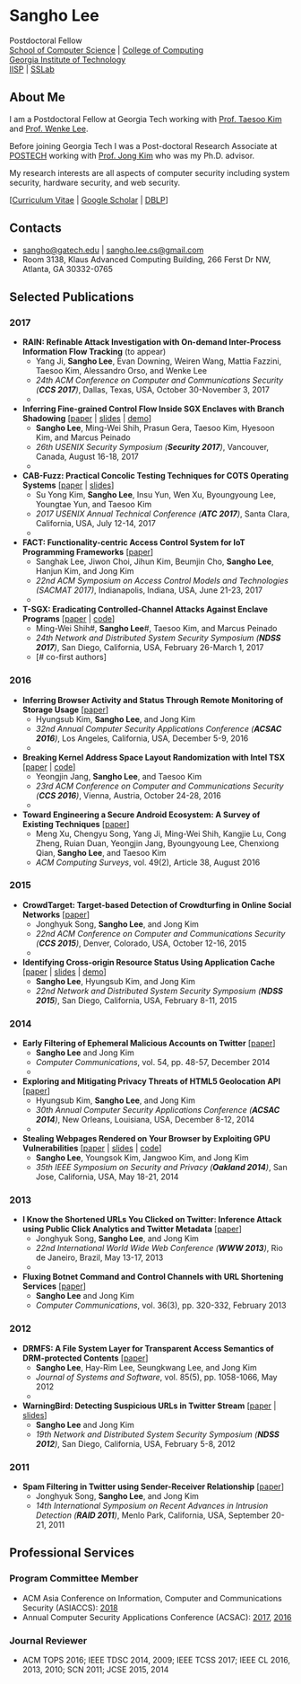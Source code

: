 # Sangho Lee
Postdoctoral Fellow  
[School of Computer Science][SCS] | [College of Computing][CoC]  
[Georgia Institute of Technology][GT]  
[IISP][IISP] | [SSLab][SSLAB]  

## About Me 
I am a Postdoctoral Fellow at Georgia Tech working with 
[Prof. Taesoo Kim][TAESOO] and [Prof. Wenke Lee][WENKE].

Before joining Georgia Tech 
I was a Post-doctoral Research Associate at 
[POSTECH][POSTECH] working with 
[Prof. Jong Kim][JKIM] who was my Ph.D. advisor.

My research interests are all aspects of 
computer security including 
system security, hardware security, and web security.

\[[Curriculum Vitae][CV] | [Google Scholar][SCHOLAR] | [DBLP][DBLP]\]

## Contacts
* [sangho@gatech.edu][GATECH-EMAIL] | [sangho.lee.cs@gmail.com][GMAIL]
* Room 3138, Klaus Advanced Computing Building, 266 Ferst Dr NW, Atlanta, GA 30332-0765

## Selected Publications
### 2017
* __RAIN: Refinable Attack Investigation with On-demand Inter-Process Information Flow Tracking__ (to appear)
  * Yang Ji, __Sangho Lee__, Evan Downing, Weiren Wang, Mattia Fazzini, Taesoo Kim, Alessandro Orso, and Wenke Lee
  * _24th ACM Conference on Computer and Communications Security (__CCS 2017__)_, Dallas, Texas, USA, October 30-November 3, 2017
  * &nbsp;
* __Inferring Fine-grained Control Flow Inside SGX Enclaves with Branch Shadowing__ \[[paper][BSHADOW] | [slides][BSHADOW-SLIDES] | [demo][BSHADOW-DEMO]\]
  * __Sangho Lee__, Ming-Wei Shih, Prasun Gera, Taesoo Kim, Hyesoon Kim, and Marcus Peinado
  * _26th USENIX Security Symposium (__Security 2017__)_, Vancouver, Canada, August 16-18, 2017
  * &nbsp;
* __CAB-Fuzz: Practical Concolic Testing Techniques for COTS Operating Systems__ \[[paper][CABFUZZ] | [slides][CABFUZZ-SLIDES]\]
  * Su Yong Kim, __Sangho Lee__, Insu Yun, Wen Xu, Byoungyoung Lee, Youngtae Yun, and Taesoo Kim
  * _2017 USENIX Annual Technical Conference (__ATC 2017__)_, Santa Clara, California, USA, July 12-14, 2017
  * &nbsp;
* __FACT: Functionality-centric Access Control System for IoT Programming Frameworks__ \[[paper][FACT]\]
  * Sanghak Lee, Jiwon Choi, Jihun Kim, Beumjin Cho, __Sangho Lee__, Hanjun Kim, and Jong Kim
  * _22nd ACM Symposium on Access Control Models and Technologies (SACMAT 2017)_, Indianapolis, Indiana, USA, June 21-23, 2017
  * &nbsp;
* __T-SGX: Eradicating Controlled-Channel Attacks Against Enclave Programs__ \[[paper][TSGX] | [code][TSGX-CODE]\]
  * Ming-Wei Shih#, __Sangho Lee__#, Taesoo Kim, and Marcus Peinado
  * _24th Network and Distributed System Security Symposium (__NDSS 2017__)_, San Diego, California, USA, February 26-March 1, 2017
  * [# co-first authors] 

### 2016
* __Inferring Browser Activity and Status Through Remote Monitoring of Storage Usage__ \[[paper][STORAGE]\]
  * Hyungsub Kim, __Sangho Lee__, and Jong Kim
  * _32nd Annual Computer Security Applications Conference (__ACSAC 2016__)_, Los Angeles, California, USA, December 5-9, 2016
  * &nbsp;
* __Breaking Kernel Address Space Layout Randomization with Intel TSX__ \[[paper][DRK] | [code][DRK-CODE]\]
  * Yeongjin Jang, __Sangho Lee__, and Taesoo Kim
  * _23rd ACM Conference on Computer and Communications Security (__CCS 2016__)_, Vienna, Austria, October 24-28, 2016
  * &nbsp;
* __Toward Engineering a Secure Android Ecosystem: A Survey of Existing Techniques__ \[[paper][ANDROID]\]
  * Meng Xu, Chengyu Song, Yang Ji, Ming-Wei Shih, Kangjie Lu, Cong Zheng, Ruian Duan, Yeongjin Jang, Byoungyoung Lee, Chenxiong Qian, __Sangho Lee__, and Taesoo Kim
  * _ACM Computing Surveys_, vol. 49(2), Article 38, August 2016

### 2015
* __CrowdTarget: Target-based Detection of Crowdturfing in Online Social Networks__ \[[paper][CROWDTARGET]\]
  * Jonghyuk Song, __Sangho Lee__, and Jong Kim
  * _22nd ACM Conference on Computer and Communications Security (__CCS 2015__)_, Denver, Colorado, USA, October 12-16, 2015
  * &nbsp;
* __Identifying Cross-origin Resource Status Using Application Cache__ \[[paper][APPCACHE] | [slides][APPCACHE-SLIDES] | [demo][APPCACHE-DEMO]\]
  * __Sangho Lee__, Hyungsub Kim, and Jong Kim
  * _22nd Network and Distributed System Security Symposium (__NDSS 2015__)_, San Diego, California, USA, February 8-11, 2015

### 2014
* __Early Filtering of Ephemeral Malicious Accounts on Twitter__ \[[paper][EARLY]\]
  * __Sangho Lee__ and Jong Kim
  * _Computer Communications_, vol. 54, pp. 48-57, December 2014
  * &nbsp;
* __Exploring and Mitigating Privacy Threats of HTML5 Geolocation API__ \[[paper][GEOLOC]\]
  * Hyungsub Kim, __Sangho Lee__, and Jong Kim
  * _30th Annual Computer Security Applications Conference (__ACSAC 2014__)_, New Orleans, Louisiana, USA, December 8-12, 2014
  * &nbsp;
* __Stealing Webpages Rendered on Your Browser by Exploiting GPU Vulnerabilities__ \[[paper][GPU] | [slides][GPU-SLIDES] | [code][GPU-CODE]\]
  * __Sangho Lee__, Youngsok Kim, Jangwoo Kim, and Jong Kim
  * _35th IEEE Symposium on Security and Privacy (__Oakland 2014__)_, San Jose, California, USA, May 18-21, 2014

### 2013
* __I Know the Shortened URLs You Clicked on Twitter: Inference Attack using Public Click Analytics and Twitter Metadata__ \[[paper][CLICK]\]
  * Jonghyuk Song, __Sangho Lee__, and Jong Kim
  * _22nd International World Wide Web Conference (__WWW 2013__)_, Rio de Janeiro, Brazil, May 13-17, 2013
  * &nbsp;
* __Fluxing Botnet Command and Control Channels with URL Shortening Services__ \[[paper][BOTNET]\]
  * __Sangho Lee__ and Jong Kim
  * _Computer Communications_, vol. 36(3), pp. 320-332, February 2013

### 2012
* __DRMFS: A File System Layer for Transparent Access Semantics of DRM-protected Contents__ \[[paper][DRMFS]\]
  * __Sangho Lee__, Hay-Rim Lee, Seungkwang Lee, and Jong Kim
  * _Journal of Systems and Software_, vol. 85(5), pp. 1058-1066, May 2012
  * &nbsp;
* __WarningBird: Detecting Suspicious URLs in Twitter Stream__ \[[paper][WARNINGBIRD] | [slides][WARNINGBIRD-SLIDES]\]
  * __Sangho Lee__ and Jong Kim
  * _19th Network and Distributed System Security Symposium (__NDSS 2012__)_, San Diego, California, USA, February 5-8, 2012

### 2011
* __Spam Filtering in Twitter using Sender-Receiver Relationship__ \[[paper][SPAM]\]
  * Jonghyuk Song, __Sangho Lee__, and Jong Kim
  * _14th International Symposium on Recent Advances in Intrusion Detection (__RAID 2011__)_, Menlo Park, California, USA, September 20-21, 2011

## Professional Services
### Program Committee Member
* ACM Asia Conference on Information, Computer and Communications Security (ASIACCS): [2018][ASIACCS18]
* Annual Computer Security Applications Conference (ACSAC): [2017][ACSAC17], [2016][ACSAC16]

### Journal Reviewer
* ACM TOPS 2016; IEEE TDSC 2014, 2009; IEEE TCSS 2017; IEEE CL 2016, 2013, 2010; SCN 2011; JCSE 2015, 2014

[SCS]:     https://www.scs.gatech.edu
[CoC]:     https://www.cc.gatech.edu
[GT]:      https://www.gatech.edu
[IISP]:    https://iisp.gatech.edu
[SSLAB]:   https://sslab.gtisc.gatech.edu
[POSTECH]: http://postech.ac.kr
[TAESOO]:  https://taesoo.gtisc.gatech.edu
[WENKE]:   http://wenke.gtisc.gatech.edu
[JKIM]:    https://hpc.postech.ac.kr/~jkim
[CV]:      cv.pdf
[SCHOLAR]: http://scholar.google.com/citations?user=kjPZ8VcAAAAJ&hl=en
[DBLP]:    http://dblp.uni-trier.de/pers/hd/l/Lee_0001:Sangho

[GATECH-EMAIL]: mailto:sangho@gatech.edu
[GMAIL]:        mailto:sangho.lee.cs@gmail.com

[ACSAC17]:   https://www.acsac.org/2017/
[ACSAC16]:   https://www.acsac.org/2016/
[ASIACCS18]: http://asiaccs2018.org/

[BSHADOW]:     papers/lee:sgx-branch-shadow.pdf
[CABFUZZ]:     papers/kim:cab-fuzz.pdf
[TSGX]:        papers/shih:tsgx.pdf
[FACT]:        papers/lee:fact.pdf
[STORAGE]:     papers/kim:quota.pdf
[DRK]:         papers/jang:drk.pdf
[ANDROID]:     papers/xu:android-survey.pdf
[CROWDTARGET]: papers/song:crowdtarget.pdf
[APPCACHE]:    papers/lee:appcache.pdf
[EARLY]:       papers/lee:early-filtering.pdf
[GEOLOC]:      papers/kim:geoloc.pdf
[GPU]:         papers/lee:gpu.pdf
[BOTNET]:      papers/lee:botnet-uss.pdf
[CLICK]:       papers/song:click-infer.pdf
[WARNINGBIRD]: papers/lee:warningbird.pdf
[DRMFS]:       papers/lee:drmfs.pdf
[SPAM]:        papers/song:spam.pdf

[BSHADOW-SLIDES]:     papers/lee:sgx-branch-shadow-slides.pdf
[CABFUZZ-SLIDES]:     papers/kim:cab-fuzz-slides.pdf
[GPU-SLIDES]:         papers/lee:gpu-slides.pdf
[APPCACHE-SLIDES]:    papers/lee:appcache-slides.pdf
[WARNINGBIRD-SLIDES]: papers/lee:warningbird-slides.pdf

[TSGX-CODE]: https://github.com/sslab-gatech/t-sgx
[DRK-CODE]:  https://github.com/sslab-gatech/DrK
[GPU-CODE]:  https://github.com/sangho2/gpu-uninit-mem

[BSHADOW-DEMO]:  https://www.youtube.com/watch?v=jf9PanlF374
[APPCACHE-DEMO]: https://www.youtube.com/watch?v=hgYwRsWq2y0